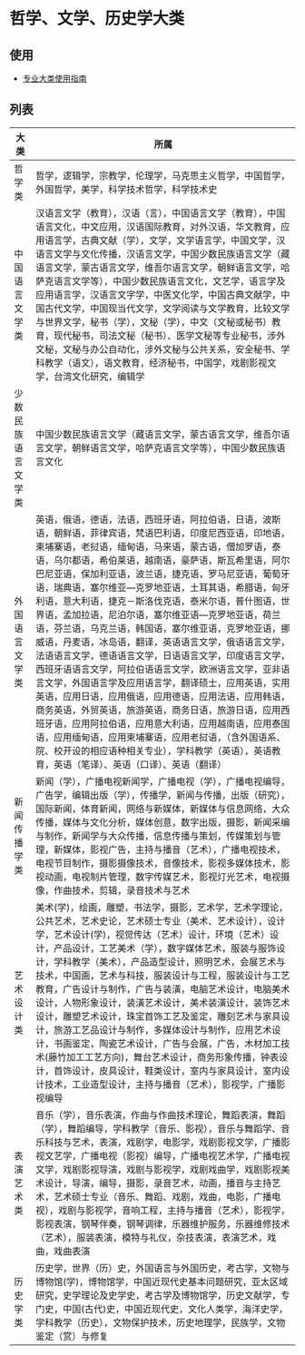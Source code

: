 # 哲学、文学、历史学大类

## 使用

* [专业大类使用指南](/posts/专业大类/专业大类使用指南.md)

## 列表

| 大类 | 所属 |
| --- | --- |
| 哲学类 | 哲学，逻辑学，宗教学，伦理学，马克思主义哲学，中国哲学，外国哲学，美学，科学技术哲学，科学技术史 |
| 中国语言文学类 | 汉语言文学（教育），汉语（言），中国语言文学（教育），中国语言文化，中文应用，汉语国际教育，对外汉语，华文教育，应用语言学，古典文献（学），文学，文学语言学，中国文学，汉语言文学与文化传播，汉语言文学，中国少数民族语言文学（藏语言文学，蒙古语言文学，维吾尔语言文学，朝鲜语言文学，哈萨克语言文学等），中国少数民族语言文化，文艺学，语言学及应用语言学，汉语言文字学，中医文化学，中国古典文献学，中国古代文学，中国现当代文学，文学阅读与文学教育，比较文学与世界文学，秘书（学），文秘（学），中文（文秘或秘书）教育，现代秘书，司法文秘（秘书）、医学文秘等专业秘书，涉外文秘，文秘与办公自动化，涉外文秘与公共关系，安全秘书、学科教学（语文），语文教育，经济秘书，中国学，戏剧影视文学，台湾文化研究，编辑学 |
| 少数民族语言文学类 | 中国少数民族语言文学（藏语言文学，蒙古语言文学，维吾尔语言文学，朝鲜语言文学，哈萨克语言文学等），中国少数民族语言文化 |
| 外国语言文学类 | 英语，俄语，德语，法语，西班牙语，阿拉伯语，日语，波斯语，朝鲜语，菲律宾语，梵语巴利语，印度尼西亚语，印地语，柬埔寨语，老挝语，缅甸语，马来语，蒙古语，僧加罗语，泰语，乌尔都语，希伯莱语，越南语，豪萨语，斯瓦希里语，阿尔巴尼亚语，保加利亚语，波兰语，捷克语，罗马尼亚语，葡萄牙语，瑞典语，塞尔维亚—克罗地亚语，土耳其语，希腊语，匈牙利语，意大利语，捷克－斯洛伐克语，泰米尔语，普什图语，世界语，孟加拉语，尼泊尔语，塞尔维亚语—克罗地亚语，荷兰语，芬兰语，乌克兰语，韩国语，塞尔维亚语，克罗地亚语，挪威语，丹麦语，冰岛语，翻译，英语语言文学，俄语语言文学，法语语言文学，德语语言文学，日语语言文学，印度语言文学，西班牙语语言文学，阿拉伯语语言文学，欧洲语言文学，亚非语言文学，外国语言学及应用语言学，翻译硕士，应用英语，实用英语，应用日语，应用俄语，应用德语，应用法语，应用韩语，商务英语，外贸英语，旅游英语，商务日语，旅游日语，应用西班牙语，应用阿拉伯语，应用意大利语，应用越南语，应用泰国语，应用缅甸语，应用柬埔寨语，应用老挝语，（含外国语系、院、校开设的相应语种相关专业），学科教学（英语），英语教育，英语（笔译）、英语（口译）、英语（翻译） |
| 新闻传播学类 | 新闻（学），广播电视新闻学，广播电视（学），广播电视编导，广告学，编辑出版（学），传播学，新闻与传播，出版（研究），国际新闻，体育新闻，网络与新媒体，新媒体与信息网络，大众传播，媒体与文化分析，媒体创意，数字出版，摄影，新闻采编与制作，新闻学与大众传播，信息传播与策划，传媒策划与管理，新媒体，影视广告，主持与播音（艺术），广播电视技术，电视节目制作，摄影摄像技术，音像技术，影视多媒体技术，影视动画，电视制片管理，数字传媒艺术，影视灯光艺术，电视摄像，作曲技术，剪辑，录音技术与艺术 |
| 艺术设计类 | 美术(学)，绘画，雕塑，书法学，摄影，艺术学，艺术学理论，公共艺术，艺术史论，艺术硕士专业（美术、艺术设计），设计学，艺术设计(学)，视觉传达（艺术）设计，环境（艺术）设计，产品设计，工艺美术（学），数字媒体艺术，服装与服饰设计，学科教学（美术），产品造型设计，照明艺术，会展艺术与技术，中国画，艺术与科技，服装设计与工程，服装设计与工艺教育，广告设计与制作，广告与装潢，电脑艺术设计，电脑美术设计，人物形象设计，装潢艺术设计，美术装潢设计，装饰艺术设计，雕塑艺术设计，珠宝首饰工艺及鉴定，雕刻艺术与家具设计，旅游工艺品设计与制作，多媒体设计与制作，应用艺术设计，书画鉴定，陶瓷艺术设计，广告与会展，广告，木材加工技术(藤竹加工工艺方向)，舞台艺术设计，商务形象传播，钟表设计，首饰设计，皮具设计，鞋类设计，室内与家具设计，室内设计技术，工业造型设计，主持与播音（艺术），影视学，广播影视编导 |
| 表演艺术类 | 音乐（学），音乐表演，作曲与作曲技术理论，舞蹈表演，舞蹈（学），舞蹈编导，学科教学（音乐、影视），音乐与舞蹈学、音乐科技与艺术，表演，戏剧学，电影学，戏剧影视文学，广播影视文艺学，广播电视（影视）编导，广播电视艺术学，广播电视文学，戏剧影视导演，戏剧与影视学，戏剧戏曲学，戏剧影视美术设计，导演，编导，摄影，录音艺术，动画，播音与主持艺术，艺术硕士专业（音乐、舞蹈、戏剧，戏曲，电影，广播电视），戏剧与影视学，音响工程，主持与播音（艺术），影视学，影视表演，钢琴伴奏，钢琴调律，乐器维护服务，乐器维修技术（艺术），服装表演，模特与礼仪，杂技表演，表演艺术，戏曲，戏曲表演 |
| 历史学类 | 历史学，世界（历）史，外国语言与外国历史，考古学，文物与博物馆(学)，博物馆学，中国近现代史基本问题研究，亚太区域研究，史学理论及史学史，考古学及博物馆学，历史文献学，专门史，中国(古代)史，中国近现代史，文化人类学，海洋史学，学科教学（历史），文物保护技术，历史地理学，民族学，文物鉴定（赏）与修复 |